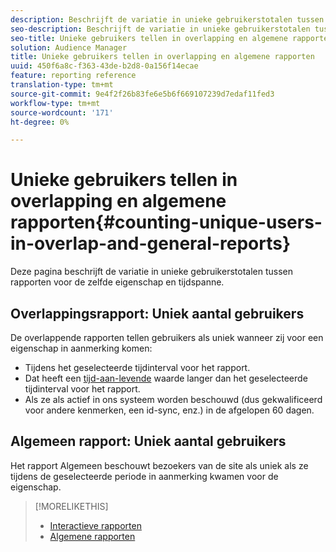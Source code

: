 ```yaml
---
description: Beschrijft de variatie in unieke gebruikerstotalen tussen rapporten voor het zelfde bezit en tijdspanne.
seo-description: Beschrijft de variatie in unieke gebruikerstotalen tussen rapporten voor het zelfde bezit en tijdperiode in Adobe Audience Manager
seo-title: Unieke gebruikers tellen in overlapping en algemene rapporten in AAM
solution: Audience Manager
title: Unieke gebruikers tellen in overlapping en algemene rapporten
uuid: 450f6a8c-f363-43de-b2d8-0a156f14ecae
feature: reporting reference
translation-type: tm+mt
source-git-commit: 9e4f2f26b83fe6e5b6f669107239d7edaf11fed3
workflow-type: tm+mt
source-wordcount: '171'
ht-degree: 0%

---
```



# Unieke gebruikers tellen in overlapping en algemene rapporten{#counting-unique-users-in-overlap-and-general-reports}

Deze pagina beschrijft de variatie in unieke gebruikerstotalen tussen rapporten voor de zelfde eigenschap en tijdspanne.

<!-- 

c_unique_user_counts.xml

 -->

## Overlappingsrapport: Uniek aantal gebruikers

De overlappende rapporten tellen gebruikers als uniek wanneer zij voor een eigenschap in aanmerking komen:

* Tijdens het geselecteerde tijdinterval voor het rapport.
* Dat heeft een [tijd-aan-levende](../features/traits/segment-ttl-explained.md) waarde langer dan het geselecteerde tijdinterval voor het rapport.
* Als ze als actief in ons systeem worden beschouwd (dus gekwalificeerd voor andere kenmerken, een id-sync, enz.) in de afgelopen 60 dagen.

## Algemeen rapport: Uniek aantal gebruikers

Het rapport Algemeen beschouwt bezoekers van de site als uniek als ze tijdens de geselecteerde periode in aanmerking kwamen voor de eigenschap.

>[!MORELIKETHIS]
>
>* [Interactieve rapporten](../reporting/dynamic-reports/dynamic-reports.md#interactive-and-overlap-reports)
>* [Algemene rapporten](../reporting/general-reports.md#general-reports-overview)

